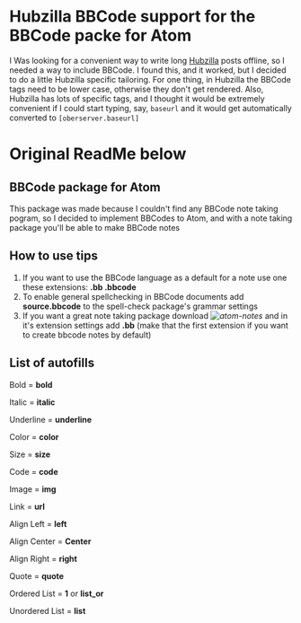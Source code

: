 # Hubzilla BBCode support for the BBCode packe for Atom
I Was looking for a convenient way to write long [Hubzilla](https://zotlabs.org) posts offline, so I needed a way to include BBCode. I found this, and it worked, but I decided to do a little Hubzilla specific tailoring. For one thing, in Hubzilla the BBCode tags need to be lower case, otherwise they don't get rendered. Also, Hubzilla has lots of specific tags, and I thought it would be extremely convenient if I could start typing, say, `baseurl` and it would get automatically converted to `[oberserver.baseurl]`

# Original ReadMe below
## BBCode package for Atom
This package was made because I couldn't find any BBCode note taking pogram, so I decided to implement BBCodes to Atom, and with a note taking package you'll be able to make BBCode notes

## How to use tips
1. If you want to use the BBCode language as a default for a note use one these extensions: **.bb .bbcode**
2. To enable general spellchecking in BBCode documents add **source.bbcode** to the spell-check package's grammar settings
3. If you want a great note taking package download *![atom-notes](https://atom.io/packages/atom-notes)* and in it's extension settings add **.bb** (make that the first extension if you want to create bbcode notes by default)

## List of autofills
Bold = **bold**

Italic = **italic**

Underline = **underline**

Color = **color**

Size = **size**

Code = **code**

Image = **img**

Link = **url**

Align Left = **left**

Align Center = **Center**

Align Right = **right**

Quote = **quote**

Ordered List = **1** or **list_or**

Unordered List = **list**
